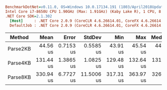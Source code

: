 ``` ini

BenchmarkDotNet=v0.11.0, OS=Windows 10.0.17134.191 (1803/April2018Update/Redstone4)
Intel Core i7-8650U CPU 1.90GHz (Max: 1.91GHz) (Kaby Lake R), 1 CPU, 8 logical and 4 physical cores
.NET Core SDK=2.1.302
  [Host]     : .NET Core 2.0.9 (CoreCLR 4.6.26614.01, CoreFX 4.6.26614.01), 64bit RyuJIT
  DefaultJob : .NET Core 2.0.9 (CoreCLR 4.6.26614.01, CoreFX 4.6.26614.01), 64bit RyuJIT


```
|   Method |      Mean |     Error |     StdDev |       Min |       Max |    Median |  Gen 0 | Allocated |
|--------- |----------:|----------:|-----------:|----------:|----------:|----------:|-------:|----------:|
| Parse2KB |  44.56 us | 0.7153 us |  0.5585 us |  43.91 us |  45.54 us |  44.42 us | 0.3052 |   1.33 KB |
| Parse4KB | 131.44 us | 1.3865 us |  1.0825 us | 129.48 us | 132.64 us | 131.26 us | 0.2441 |   1.47 KB |
| Parse8KB | 330.94 us | 6.7727 us | 11.5006 us | 317.31 us | 363.97 us | 326.72 us |      - |   1.87 KB |
